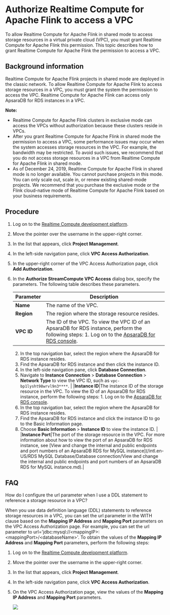 # Authorize Realtime Compute for Apache Flink to access a VPC

To allow Realtime Compute for Apache Flink in shared mode to access storage resources in a virtual private cloud \(VPC\), you must grant Realtime Compute for Apache Flink this permission. This topic describes how to grant Realtime Compute for Apache Flink the permission to access a VPC.

## Background information

Realtime Compute for Apache Flink projects in shared mode are deployed in the classic network. To allow Realtime Compute for Apache Flink to access storage resources in a VPC, you must grant the system the permission to access the VPC. Realtime Compute for Apache Flink can access only ApsaraDB for RDS instances in a VPC.

**Note:**

-   Realtime Compute for Apache Flink clusters in exclusive mode can access the VPCs without authorization because these clusters reside in VPCs.
-   After you grant Realtime Compute for Apache Flink in shared mode the permission to access a VPC, some performance issues may occur when the system accesses storage resources in the VPC. For example, the bandwidth may be restricted. To avoid such issues, we recommend that you do not access storage resources in a VPC from Realtime Compute for Apache Flink in shared mode.
-   As of December 24, 2019, Realtime Compute for Apache Flink in shared mode is no longer available. You cannot purchase projects in this mode. You can only scale out, scale in, or renew existing shared-mode projects. We recommend that you purchase the exclusive mode or the Flink cloud-native mode of Realtime Compute for Apache Flink based on your business requirements.

## Procedure

1.  Log on to the [Realtime Compute development platform](https://stream-ap-southeast-3.console.aliyun.com).
2.  Move the pointer over the username in the upper-right corner.
3.  In the list that appears, click **Project Management**.
4.  In the left-side navigation pane, click **VPC Access Authorization**.
5.  In the upper-right corner of the VPC Access Authorization page, click **Add Authorization**.
6.  In the **Authorize StreamCompute VPC Access** dialog box, specify the parameters. The following table describes these parameters.

    |Parameter|Description|
    |---------|-----------|
    |**Name**|The name of the VPC.|
    |**Region**|The region where the storage resource resides.|
    |**VPC ID**|The ID of the VPC. To view the VPC ID of an ApsaraDB for RDS instance, perform the following steps:     1.  Log on to the [ApsaraDB for RDS console](https://rds.console.aliyun.com/).
    2.  In the top navigation bar, select the region where the ApsaraDB for RDS instance resides.
    3.  Find the ApsaraDB for RDS instance and then click the instance ID.
    4.  In the left-side navigation pane, click **Database Connection**.
    5.  Navigate to **Instance Connection** \> **Database Connection** \> **Network Type** to view the VPC ID, such as `vpc-bp1lysht98wrvl9n3****`. |
    |**Instance ID**|The instance ID of the storage resource in the VPC. To view the ID of an ApsaraDB for RDS instance, perform the following steps:     1.  Log on to the [ApsaraDB for RDS console](https://rds.console.aliyun.com/).
    2.  In the top navigation bar, select the region where the ApsaraDB for RDS instance resides.
    3.  Find the ApsaraDB for RDS instance and click the instance ID to go to the Basic Information page.
    4.  Choose **Basic Information** \> **Instance ID** to view the instance ID. |
    |**Instance Port**|The port of the storage resource in the VPC. For more information about how to view the port of an ApsaraDB for RDS instance, see [View and change the internal and public endpoints and port numbers of an ApsaraDB RDS for MySQL instance](/intl.en-US/RDS MySQL Database/Database connection/View and change the internal and public endpoints and port numbers of an ApsaraDB
         RDS for MySQL instance.md).|


## FAQ

How do I configure the url parameter when I use a DDL statement to reference a storage resource in a VPC?

When you use data definition language \(DDL\) statements to reference storage resources in a VPC, you can set the url parameter in the WITH clause based on the **Mapping IP Address** and **Mapping Port** parameters on the VPC Access Authorization page. For example, you can set the url parameter to url='jdbc:mysql://<mappingIP\>:<mappingPort\>/<databaseName\>'. To obtain the values of the **Mapping IP Address** and **Mapping Port** parameters, perform the following steps:

1.  Log on to the [Realtime Compute development platform](https://stream-ap-southeast-3.console.aliyun.com).
2.  Move the pointer over the username in the upper-right corner.
3.  In the list that appears, click **Project Management**.
4.  In the left-side navigation pane, click **VPC Access Authorization**.
5.  On the VPC Access Authorization page, view the values of the **Mapping IP Address** and **Mapping Port** parameters.

    ![](https://static-aliyun-doc.oss-accelerate.aliyuncs.com/assets/img/en-US/5221659951/p36284.png)


